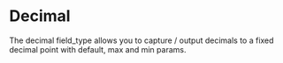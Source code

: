 Decimal
=======

The decimal field_type allows you to capture / output decimals to a fixed decimal point with default, max and min params.